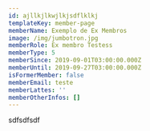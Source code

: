 ```yaml
---
id: ajllkjlkwjlkjsdflklkj
templateKey: member-page
memberName: Exemplo de Ex Membros
image: /img/jumbotron.jpg
memberRole: Ex membro Testess
memberType: 5
memberSince: 2019-09-01T03:00:00.000Z
memberUntil: 2019-09-27T03:00:00.000Z
isFormerMember: false
memberEmail: teste
memberLattes: ''
memberOtherInfos: []
---
```

sdfsdfsdf
